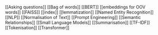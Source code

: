 [[Asking questions]]
[[Bag of words]]
[[BERT]]
[[embeddings for OOV words]]
[[FAISS]]
[[index]]
[[lemmatization]]
[[Named Entity Recognition]]
[[NLP]]
[[Normalisation of Text]]
[[Prompt Engineering]]
[[Semantic Relationships]]
[[Small Language Models]]
[[Summarisation]]
[[TF-IDF]]
[[Tokenisation]]
[[Transformer]]